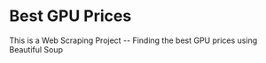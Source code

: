 # Best GPU Prices

This is a Web Scraping Project -- Finding the best GPU prices using Beautiful Soup
